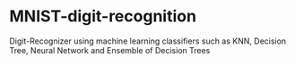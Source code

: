# MNIST-digit-recognition
Digit-Recognizer using machine learning classifiers such as KNN, Decision Tree, Neural Network and Ensemble of Decision Trees
